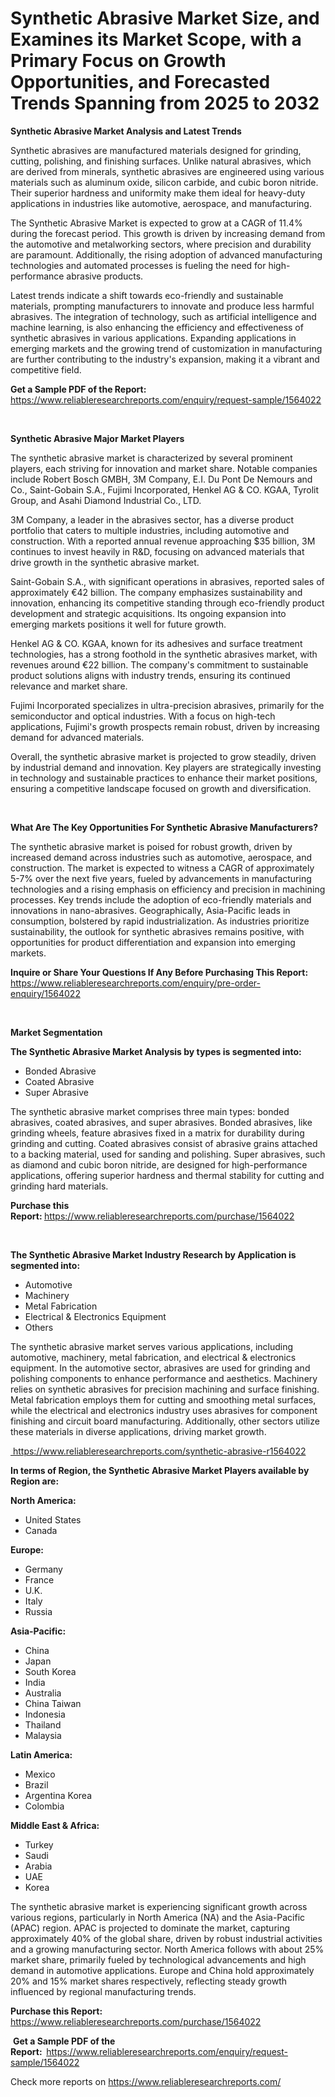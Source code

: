 <p><h1>Synthetic Abrasive Market Size, and Examines its Market Scope, with a Primary Focus on Growth Opportunities, and Forecasted Trends Spanning from 2025 to 2032</h1></p><p><strong>Synthetic Abrasive Market Analysis and Latest Trends</strong></p>
<p><p>Synthetic abrasives are manufactured materials designed for grinding, cutting, polishing, and finishing surfaces. Unlike natural abrasives, which are derived from minerals, synthetic abrasives are engineered using various materials such as aluminum oxide, silicon carbide, and cubic boron nitride. Their superior hardness and uniformity make them ideal for heavy-duty applications in industries like automotive, aerospace, and manufacturing.</p><p>The Synthetic Abrasive Market is expected to grow at a CAGR of 11.4% during the forecast period. This growth is driven by increasing demand from the automotive and metalworking sectors, where precision and durability are paramount. Additionally, the rising adoption of advanced manufacturing technologies and automated processes is fueling the need for high-performance abrasive products.</p><p>Latest trends indicate a shift towards eco-friendly and sustainable materials, prompting manufacturers to innovate and produce less harmful abrasives. The integration of technology, such as artificial intelligence and machine learning, is also enhancing the efficiency and effectiveness of synthetic abrasives in various applications. Expanding applications in emerging markets and the growing trend of customization in manufacturing are further contributing to the industry's expansion, making it a vibrant and competitive field.</p></p>
<p><strong>Get a Sample PDF of the Report:&nbsp;</strong> <a href="https://www.reliableresearchreports.com/enquiry/request-sample/1564022?utm_campaign=3573&utm_medium=2&utm_source=Github&utm_content=ia&utm_term=31032025&utm_id=synthetic-abrasive">https://www.reliableresearchreports.com/enquiry/request-sample/1564022</a></p>
<p>&nbsp;</p>
<p><strong>Synthetic Abrasive Major Market Players</strong></p>
<p><p>The synthetic abrasive market is characterized by several prominent players, each striving for innovation and market share. Notable companies include Robert Bosch GMBH, 3M Company, E.I. Du Pont De Nemours and Co., Saint-Gobain S.A., Fujimi Incorporated, Henkel AG & CO. KGAA, Tyrolit Group, and Asahi Diamond Industrial Co., LTD.</p><p>3M Company, a leader in the abrasives sector, has a diverse product portfolio that caters to multiple industries, including automotive and construction. With a reported annual revenue approaching $35 billion, 3M continues to invest heavily in R&D, focusing on advanced materials that drive growth in the synthetic abrasive market.</p><p>Saint-Gobain S.A., with significant operations in abrasives, reported sales of approximately €42 billion. The company emphasizes sustainability and innovation, enhancing its competitive standing through eco-friendly product development and strategic acquisitions. Its ongoing expansion into emerging markets positions it well for future growth.</p><p>Henkel AG & CO. KGAA, known for its adhesives and surface treatment technologies, has a strong foothold in the synthetic abrasives market, with revenues around €22 billion. The company's commitment to sustainable product solutions aligns with industry trends, ensuring its continued relevance and market share.</p><p>Fujimi Incorporated specializes in ultra-precision abrasives, primarily for the semiconductor and optical industries. With a focus on high-tech applications, Fujimi's growth prospects remain robust, driven by increasing demand for advanced materials.</p><p>Overall, the synthetic abrasive market is projected to grow steadily, driven by industrial demand and innovation. Key players are strategically investing in technology and sustainable practices to enhance their market positions, ensuring a competitive landscape focused on growth and diversification.</p></p>
<p>&nbsp;</p>
<p><strong>What Are The Key Opportunities For Synthetic Abrasive Manufacturers?</strong></p>
<p><p>The synthetic abrasive market is poised for robust growth, driven by increased demand across industries such as automotive, aerospace, and construction. The market is expected to witness a CAGR of approximately 5-7% over the next five years, fueled by advancements in manufacturing technologies and a rising emphasis on efficiency and precision in machining processes. Key trends include the adoption of eco-friendly materials and innovations in nano-abrasives. Geographically, Asia-Pacific leads in consumption, bolstered by rapid industrialization. As industries prioritize sustainability, the outlook for synthetic abrasives remains positive, with opportunities for product differentiation and expansion into emerging markets.</p></p>
<p><strong>Inquire or Share Your Questions If Any Before Purchasing This Report:</strong> <a href="https://www.reliableresearchreports.com/enquiry/pre-order-enquiry/1564022?utm_campaign=3573&utm_medium=2&utm_source=Github&utm_content=ia&utm_term=31032025&utm_id=synthetic-abrasive">https://www.reliableresearchreports.com/enquiry/pre-order-enquiry/1564022</a></p>
<p>&nbsp;</p>
<p><strong>Market Segmentation</strong></p>
<p><strong>The Synthetic Abrasive Market Analysis by types is segmented into:</strong></p>
<p><ul><li>Bonded Abrasive</li><li>Coated Abrasive</li><li>Super Abrasive</li></ul></p>
<p><p>The synthetic abrasive market comprises three main types: bonded abrasives, coated abrasives, and super abrasives. Bonded abrasives, like grinding wheels, feature abrasives fixed in a matrix for durability during grinding and cutting. Coated abrasives consist of abrasive grains attached to a backing material, used for sanding and polishing. Super abrasives, such as diamond and cubic boron nitride, are designed for high-performance applications, offering superior hardness and thermal stability for cutting and grinding hard materials.</p></p>
<p><strong>Purchase this Report:&nbsp;</strong><a href="https://www.reliableresearchreports.com/purchase/1564022?utm_campaign=3573&utm_medium=2&utm_source=Github&utm_content=ia&utm_term=31032025&utm_id=synthetic-abrasive">https://www.reliableresearchreports.com/purchase/1564022</a></p>
<p>&nbsp;</p>
<p><strong>The Synthetic Abrasive Market Industry Research by Application is segmented into:</strong></p>
<p><ul><li>Automotive</li><li>Machinery</li><li>Metal Fabrication</li><li>Electrical & Electronics Equipment</li><li>Others</li></ul></p>
<p><p>The synthetic abrasive market serves various applications, including automotive, machinery, metal fabrication, and electrical & electronics equipment. In the automotive sector, abrasives are used for grinding and polishing components to enhance performance and aesthetics. Machinery relies on synthetic abrasives for precision machining and surface finishing. Metal fabrication employs them for cutting and smoothing metal surfaces, while the electrical and electronics industry uses abrasives for component finishing and circuit board manufacturing. Additionally, other sectors utilize these materials in diverse applications, driving market growth.</p></p>
<p><a href="https://www.reliableresearchreports.com/synthetic-abrasive-r1564022?utm_campaign=3573&utm_medium=2&utm_source=Github&utm_content=ia&utm_term=31032025&utm_id=synthetic-abrasive">&nbsp;https://www.reliableresearchreports.com/synthetic-abrasive-r1564022</a></p>
<p><strong>In terms of Region, the Synthetic Abrasive Market Players available by Region are:</strong></p>
<p>
    <p> <strong> North America: </strong>
        <ul>
            <li>United States</li>
            <li>Canada</li>
        </ul>
        </p> 
    <p> <strong> Europe: </strong>
        <ul>
            <li>Germany</li>
            <li>France</li>
            <li>U.K.</li>
            <li>Italy</li>
            <li>Russia</li>
        </ul>
        </p> 
    <p> <strong> Asia-Pacific: </strong>
        <ul>
            <li>China</li>
            <li>Japan</li>
            <li>South Korea</li>
            <li>India</li>
            <li>Australia</li>
            <li>China Taiwan</li>
            <li>Indonesia</li>
            <li>Thailand</li>
            <li>Malaysia</li>
        </ul>
        </p> 
    <p> <strong> Latin America: </strong>
        <ul>
            <li>Mexico</li>
            <li>Brazil</li>
            <li>Argentina Korea</li>
            <li>Colombia</li>
        </ul>
        </p> 
    <p> <strong> Middle East & Africa: </strong>
        <ul>
            <li>Turkey</li>
            <li>Saudi</li>
            <li>Arabia</li>
            <li>UAE</li>
            <li>Korea</li>
        </ul>
    </p>
    </p>
<p><p>The synthetic abrasive market is experiencing significant growth across various regions, particularly in North America (NA) and the Asia-Pacific (APAC) region. APAC is projected to dominate the market, capturing approximately 40% of the global share, driven by robust industrial activities and a growing manufacturing sector. North America follows with about 25% market share, primarily fueled by technological advancements and high demand in automotive applications. Europe and China hold approximately 20% and 15% market shares respectively, reflecting steady growth influenced by regional manufacturing trends.</p></p>
<p><strong>Purchase this Report: </strong><a href="https://www.reliableresearchreports.com/purchase/1564022?utm_campaign=3573&utm_medium=2&utm_source=Github&utm_content=ia&utm_term=31032025&utm_id=synthetic-abrasive">https://www.reliableresearchreports.com/purchase/1564022</a></p>
<p>&nbsp;<strong>Get a Sample PDF of the Report:&nbsp;&nbsp;</strong><a href="https://www.reliableresearchreports.com/enquiry/request-sample/1564022?utm_campaign=3573&utm_medium=2&utm_source=Github&utm_content=ia&utm_term=31032025&utm_id=synthetic-abrasive">https://www.reliableresearchreports.com/enquiry/request-sample/1564022</a></p>
<p><strong></strong></p>
<p>Check more reports on <a href="https://www.reliableresearchreports.com/?utm_campaign=3573&utm_medium=2&utm_source=Github&utm_content=ia&utm_term=31032025&utm_id=synthetic-abrasive">https://www.reliableresearchreports.com/</a></p>